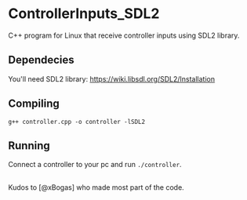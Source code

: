 # ControllerInputs_SDL2
C++ program for Linux that receive controller inputs using SDL2 library.


## Dependecies

You'll need SDL2 library: https://wiki.libsdl.org/SDL2/Installation

## Compiling

```g++ controller.cpp -o controller -lSDL2```

## Running

Connect a controller to your pc and run ```./controller```.

## 

Kudos to [@xBogas] who made most part of the code.
